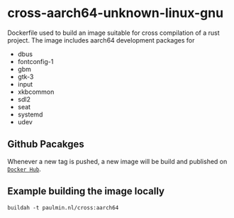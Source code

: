 # cross-aarch64-unknown-linux-gnu

Dockerfile used to build an image suitable for cross compilation of a rust project.
The image includes aarch64 development packages for
- dbus
- fontconfig-1
- gbm
- gtk-3
- input
- xkbcommon
- sdl2
- seat
- systemd
- udev

## Github Pacakges

Whenever a new tag is pushed, a new image will be build and published on [`Docker Hub`](https://docker.io/paulusminus/cross-aarch64-unknown-linux-gnu).

## Example building the image locally

```
buildah -t paulmin.nl/cross:aarch64
```
